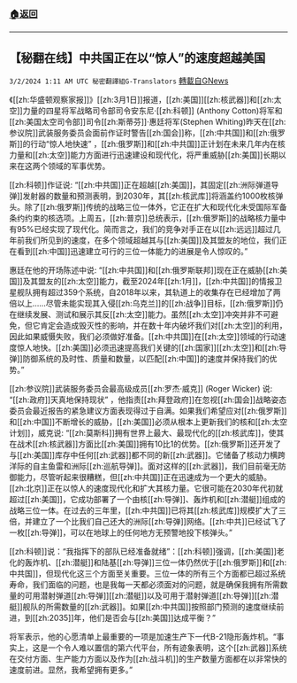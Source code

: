###  [:house:返回](README.md)
---


## 【秘翻在线】中共国正在以“惊人”的速度超越美国
`3/2/2024 1:11 AM UTC 秘密翻譯組G-Translators` [轉載自GNews](https://gnews.org/articles/2357873)



《[[zh:华盛顿观察家报]]》[[zh:3月1日]]报道，[[zh:美国]][[zh:核武器]]和[[zh:太空]]力量的四星将军战略司令部司令安东尼·[[zh:科顿]] (Anthony Cotton)将军和[[zh:美国太空司令部]]司令[[zh:斯蒂芬]]·惠廷将军(Stephen Whiting)昨天在[[zh:参议院]]武装服务委员会面前作证时警告[[zh:国会]]称，[[zh:中共国]]和[[zh:俄罗斯]]的行动“惊人地快速” ，[[zh:俄罗斯]]和[[zh:中共国]]正计划在未来几年内在核力量和[[zh:太空]]能力方面进行迅速建设和现代化，将严重威胁[[zh:美国]]长期以来在这两个领域的军事优势。

[[zh:科顿]]作证说: “[[zh:中共国]]正在超越[[zh:美国]]，其固定[[zh:洲际弹道导弹]]发射器的数量和预测表明，到2030年，其[[zh:核武库]]将涵盖约1000枚核弹头。除了[[zh:俄罗斯]]传统的战略三位一体外，它正在扩大和现代化未受国际军备条约约束的核选项。上周五，[[zh:普京]]总统表示，[[zh:俄罗斯]]的战略核力量中有95%已经实现了现代化。简而言之，我们的竞争对手正在以[[zh:远远]]超过几年前我们所见到的速度，在多个领域超越其与[[zh:美国]]及其盟友的地位，我们正在看到[[zh:中国]]迅速建立可行的三位一体能力的进展是令人惊叹的。”

惠廷在他的开场陈述中说: “[[zh:中共国]]和[[zh:俄罗斯联邦]]现在正在威胁[[zh:美国]]及其盟友的[[zh:太空]]能力，截至2024年[[zh:1月]]，[[zh:中共国]]的情报卫星舰队拥有超过359个系统，自2018年以来，其轨道上的收集存在已经增加了两倍以上……尽管未能实现其入侵[[zh:乌克兰]]的[[zh:战争]]目标，[[zh:俄罗斯]]仍在继续发展、测试和展示其反[[zh:太空]]能力。虽然[[zh:太空]]冲突并非不可避免，但它肯定会造成毁灭性的影响，并在数十年内破坏我们对[[zh:太空]]的利用，因此如果威慑失败，我们必须做好准备。[[zh:中共国]]在[[zh:太空]]领域的行动速度惊人地快。[[zh:美国]]必须迅速提高我们关键的[[zh:国家]][[zh:太空]]和[[zh:导弹]]防御系统的及时性、质量和数量，以匹配[[zh:中国]]的速度并保持我们的优势。”

[[zh:参议院]]武装服务委员会最高级成员[[zh:罗杰·威克]] (Roger Wicker) 说: “[[zh:政府]]天真地保持现状” ，他指责[[zh:拜登政府]]在忽视[[zh:国会]]战略姿态委员会最近报告的紧急建议方面表现得过于自满。如果我们希望应对[[zh:俄罗斯]]和[[zh:中国]]不断增长的威胁，[[zh:美国]]必须从根本上更新我们的核和[[zh:太空计划]]，威克说: “[[zh:莫斯科]]拥有世界上最大、最现代化的[[zh:核武库]]，使其在战术[[zh:核武器]]方面比[[zh:美国]]拥有10比1的优势。[[zh:俄罗斯]]还开发了与[[zh:美国]]库存中任何[[zh:武器]]都不同的新[[zh:武器]]。它储备了核动力横跨洋际的自主鱼雷和洲际[[zh:巡航导弹]]。面对这样的[[zh:武器]]，我们目前毫无防御能力，尽管听起来很糟糕，但[[zh:中共国]]正在迅速成为一个更大的威胁。[[zh:北京]]正在以惊人的速度现代化和扩大其核力量。它很可能在2030年代初就超过[[zh:美国]]，它成功部署了一个由核[[zh:导弹]]、轰炸机和[[zh:潜艇]]组成的战略三位一体。在过去的三年里，[[zh:中共国]]已将其[[zh:核武库]]规模扩大了三倍，并建立了一个比我们自己还大的洲际[[zh:导弹]]网络。[[zh:中共]]已经试飞了一枚[[zh:导弹]]，可以在地球上的任何地方无预警地投下核弹头。”

[[zh:科顿]]说：“我指挥下的部队已经准备就绪”：[[zh:科顿]]强调，[[zh:美国]]老化的轰炸机、[[zh:潜艇]]和陆基[[zh:导弹]]三位一体仍然优于[[zh:俄罗斯]]和[[zh:中共国]]，但现代化这三个方面至关重要。三位一体的所有三个方面都已超过系统寿命，我们面临的问题，也是我每一天都必须面对的问题，就是确保我拥有所需数量的可用潜射弹道[[zh:导弹]][[zh:潜艇]]以及可用于潜射弹道[[zh:导弹]][[zh:潜艇]]舰队的所需数量的[[zh:武器]]。如果[[zh:中共国]]按照部门预测的速度继续前进，到[[zh:2035]]年，他们是否会与[[zh:美国]]达成平衡？” 

将军表示，他的心愿清单上最重要的一项是加速生产下一代B-21隐形轰炸机。“事实上，这是一个令人难以置信的第六代平台，所有迹象表明，这个[[zh:武器]]系统在交付方面、生产能力方面以及作为[[zh:战斗机]]的生产数量方面都在以非常快的速度前进。显然，我希望拥有更多。”
